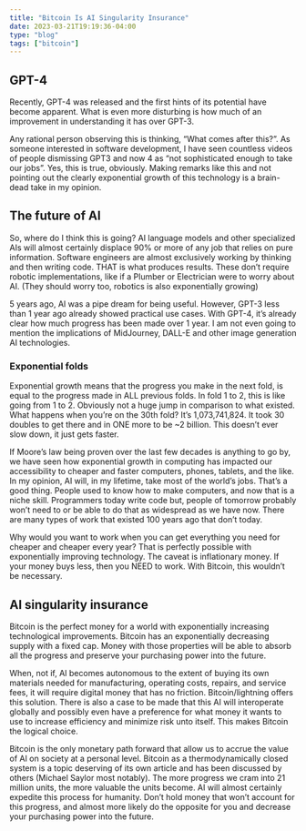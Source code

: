 ```yaml
---
title: "Bitcoin Is AI Singularity Insurance"
date: 2023-03-21T19:19:36-04:00
type: "blog"
tags: ["bitcoin"]
---
```


## GPT-4

Recently, GPT-4 was released and the first hints of its potential have become apparent. What is even more disturbing is how much of an improvement in understanding it has over GPT-3.

Any rational person observing this is thinking, “What comes after this?”. As someone interested in software development, I have seen countless videos of people dismissing GPT3 and now 4 as “not sophisticated enough to take our jobs”. Yes, this is true, obviously. Making remarks like this and not pointing out the clearly exponential growth of this technology is a brain-dead take in my opinion.

## The future of AI

So, where do I think this is going? AI language models and other specialized AIs will almost certainly displace 90% or more of any job that relies on pure information. Software engineers are almost exclusively working by thinking and then writing code. THAT is what produces results.  These don’t require robotic implementations, like if a Plumber or Electrician were to worry about AI. (They should worry too, robotics is also exponentially growing)

5 years ago, AI was a pipe dream for being useful. However, GPT-3 less than 1 year ago already showed practical use cases. With GPT-4, it’s already clear how much progress has been made over 1 year. I am not even going to mention the implications of MidJourney, DALL-E and other image generation AI technologies.

### Exponential folds

Exponential growth means that the progress you make in the next fold, is equal to the progress made in ALL previous folds. In fold 1 to 2, this is like going from 1 to 2. Obviously not a huge jump in comparison to what existed. What happens when you’re on the 30th fold? It’s 1,073,741,824. It took 30 doubles to get there and in ONE more to be ~2 billion. This doesn’t ever slow down, it just gets faster.

If Moore’s law being proven over the last few decades is anything to go by, we have seen how exponential growth in computing has impacted our accessibility to cheaper and faster computers, phones, tablets, and the like. In my opinion, AI will, in my lifetime, take most of the world’s jobs. That’s a good thing. People used to know how to make computers, and now that is a niche skill. Programmers today write code but, people of tomorrow probably won’t need to or be able to do that as widespread as we have now. There are many types of work that existed 100 years ago that don’t today.

Why would you want to work when you can get everything you need for cheaper and cheaper every year? That is perfectly possible with exponentially improving technology. The caveat is inflationary money. If your money buys less, then you NEED to work. With Bitcoin, this wouldn’t be necessary.

## AI singularity insurance

Bitcoin is the perfect money for a world with exponentially increasing technological improvements. Bitcoin has an exponentially decreasing supply with a fixed cap. Money with those properties will be able to absorb all the progress and preserve your purchasing power into the future.

When, not if, AI becomes autonomous to the extent of buying its own materials needed for manufacturing, operating costs, repairs, and service fees, it will require digital money that has no friction. Bitcoin/lightning offers this solution. There is also a case to be made that this AI will interoperate globally and possibly even have a preference for what money it wants to use to increase efficiency and minimize risk unto itself. This makes Bitcoin the logical choice.

Bitcoin is the only monetary path forward that allow us to accrue the value of AI on society at a personal level. Bitcoin as a thermodynamically closed system is a topic deserving of its own article and has been discussed by others (Michael Saylor most notably). The more progress we cram into 21 million units, the more valuable the units become. AI will almost certainly expedite this process for humanity. Don’t hold money that won’t account for this progress, and almost more likely do the opposite for you and decrease your purchasing power into the future.